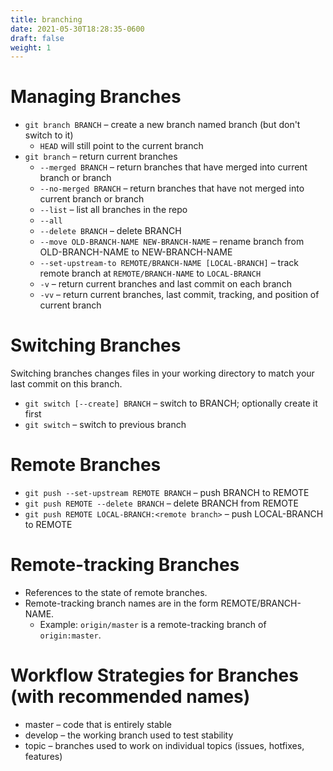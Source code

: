 ```yaml
---
title: branching
date: 2021-05-30T18:28:35-0600
draft: false
weight: 1
---
```

# Managing Branches
- `git branch BRANCH` – create a new branch named branch (but don't switch to it) 
  - `HEAD` will still point to the current branch  
- `git branch` – return current branches  
  - `--merged BRANCH` – return branches that have merged into current branch or branch  
  - `--no-merged BRANCH` – return branches that have not merged into current branch or branch  
  - `--list` – list all branches in the repo  
  - `--all`  
  - `--delete BRANCH` – delete BRANCH
  - `--move OLD-BRANCH-NAME NEW-BRANCH-NAME` – rename branch from OLD-BRANCH-NAME to NEW-BRANCH-NAME
  - `--set-upstream-to REMOTE/BRANCH-NAME [LOCAL-BRANCH]` – track remote branch at `REMOTE/BRANCH-NAME` to `LOCAL-BRANCH`  
  - `-v` – return current branches and last commit on each branch  
  - `-vv` – return current branches, last commit, tracking, and position of current branch  

# Switching Branches
Switching branches changes files in your working directory to match your last commit on this branch.

- `git switch [--create] BRANCH` – switch to BRANCH; optionally create it first  
- `git switch` – switch to previous branch  

# Remote Branches
- `git push --set-upstream REMOTE BRANCH` – push BRANCH to REMOTE
- `git push REMOTE --delete BRANCH` – delete BRANCH from REMOTE
- `git push REMOTE LOCAL-BRANCH:<remote branch>` – push LOCAL-BRANCH to REMOTE

# Remote-tracking Branches
- References to the state of remote branches.  
- Remote-tracking branch names are in the form REMOTE/BRANCH-NAME.  
  - Example: `origin/master` is a remote-tracking branch of `origin:master`.

# Workflow Strategies for Branches (with recommended names)
- master – code that is entirely stable
- develop – the working branch used to test stability
- topic – branches used to work on individual topics (issues, hotfixes, features)
